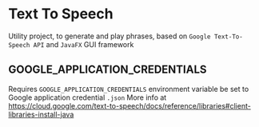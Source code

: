 # Text To Speech  

Utility project, to generate and play phrases, based on `Google Text-To-Speech API` and `JavaFX` GUI framework

## GOOGLE_APPLICATION_CREDENTIALS

Requires `GOOGLE_APPLICATION_CREDENTIALS` environment variable be set to Google application credential `.json` 
More info at https://cloud.google.com/text-to-speech/docs/reference/libraries#client-libraries-install-java
